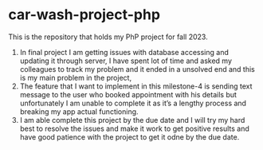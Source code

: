 # car-wash-project-php
This is the repository that holds my PhP project for fall 2023.

1.	In final project I am getting issues with database accessing and updating it through server, I have spent lot of time and asked my colleagues to track my problem and it ended in a unsolved end and this is my main problem in the project,
2.	The feature that I want to implement in this milestone-4 is sending text message to the user who booked appointment with his details but unfortunately I am unable to complete it as it’s a lengthy process and breaking my app actual functioning.
3.	I am able complete this project by the due date and I will try my hard best to resolve the issues and make it work to get positive results and have good patience with the project to get it odne by the due date.
